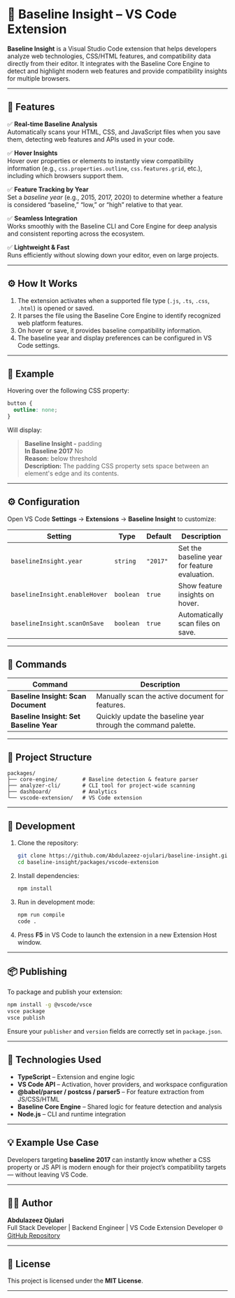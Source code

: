 # 🧩 Baseline Insight – VS Code Extension

**Baseline Insight** is a Visual Studio Code extension that helps developers analyze web technologies, CSS/HTML features, and compatibility data directly from their editor. It integrates with the Baseline Core Engine to detect and highlight modern web features and provide compatibility insights for multiple browsers.

---

## 🚀 Features

✅ **Real-time Baseline Analysis**  
Automatically scans your HTML, CSS, and JavaScript files when you save them, detecting web features and APIs used in your code.

✅ **Hover Insights**  
Hover over properties or elements to instantly view compatibility information (e.g., `css.properties.outline`, `css.features.grid`, etc.), including which browsers support them.

✅ **Feature Tracking by Year**  
Set a *baseline year* (e.g., 2015, 2017, 2020) to determine whether a feature is considered “baseline,” “low,” or “high” relative to that year.

✅ **Seamless Integration**  
Works smoothly with the Baseline CLI and Core Engine for deep analysis and consistent reporting across the ecosystem.

✅ **Lightweight & Fast**  
Runs efficiently without slowing down your editor, even on large projects.

---

## ⚙️ How It Works

1. The extension activates when a supported file type (`.js`, `.ts`, `.css`, `.html`) is opened or saved.
2. It parses the file using the Baseline Core Engine to identify recognized web platform features.
3. On hover or save, it provides baseline compatibility information.
4. The baseline year and display preferences can be configured in VS Code settings.

---

## 🧠 Example

Hovering over the following CSS property:

```css
button {
  outline: none;
}
```

Will display:
> **Baseline Insight -** padding  
> **In Baseline 2017** No  
> **Reason:** below threshold  
> **Description:** The padding CSS property sets space between an element's edge and its contents.
---

## ⚙️ Configuration

Open VS Code **Settings** → **Extensions** → **Baseline Insight** to customize:

| Setting | Type | Default | Description |
|----------|------|----------|-------------|
| `baselineInsight.year` | `string` | `"2017"` | Set the baseline year for feature evaluation. |
| `baselineInsight.enableHover` | `boolean` | `true` | Show feature insights on hover. |
| `baselineInsight.scanOnSave` | `boolean` | `true` | Automatically scan files on save. |

---

## 🧩 Commands

| Command | Description |
|----------|-------------|
| **Baseline Insight: Scan Document** | Manually scan the active document for features. |
| **Baseline Insight: Set Baseline Year** | Quickly update the baseline year through the command palette. |

---

## 🧱 Project Structure

```
packages/
├── core-engine/        # Baseline detection & feature parser
├── analyzer-cli/       # CLI tool for project-wide scanning
├── dashboard/          # Analytics
└── vscode-extension/   # VS Code extension
```

---

## 🧪 Development

1. Clone the repository:
   ```bash
   git clone https://github.com/Abdulazeez-ojulari/baseline-insight.git
   cd baseline-insight/packages/vscode-extension
   ```

2. Install dependencies:
   ```bash
   npm install
   ```

3. Run in development mode:
   ```bash
   npm run compile
   code .
   ```

4. Press **F5** in VS Code to launch the extension in a new Extension Host window.

---

## 📦 Publishing

To package and publish your extension:

```bash
npm install -g @vscode/vsce
vsce package
vsce publish
```

Ensure your `publisher` and `version` fields are correctly set in `package.json`.

---

## 🧰 Technologies Used

- **TypeScript** – Extension and engine logic  
- **VS Code API** – Activation, hover providers, and workspace configuration  
- **@babel/parser / postcss / parser5** – For feature extraction from JS/CSS/HTML  
- **Baseline Core Engine** – Shared logic for feature detection and analysis  
- **Node.js** – CLI and runtime integration  

---

## 💡 Example Use Case

Developers targeting **baseline 2017** can instantly know whether a CSS property or JS API is modern enough for their project’s compatibility targets — without leaving VS Code.

---

## 👨‍💻 Author

**Abdulazeez Ojulari**  
Full Stack Developer | Backend Engineer | VS Code Extension Developer
🌐 [GitHub Repository](https://github.com/Abdulazeez-ojulari/baseline-insight)

---

## 🪪 License

This project is licensed under the **MIT License**.

---
